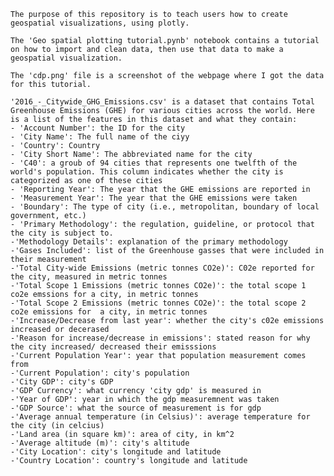     The purpose of this repository is to teach users how to create geospatial visualizations, using plotly. 

    The 'Geo spatial plotting tutorial.pynb' notebook contains a tutorial on how to import and clean data, then use that data to make a geospatial visualization. 

    The 'cdp.png' file is a screenshot of the webpage where I got the data for this tutorial. 

    '2016_-_Citywide_GHG_Emissions.csv' is a dataset that contains Total Greenhouse Emissions (GHE) for various cities across the world. Here is a list of the features in this dataset and what they contain:
    - 'Account Number': the ID for the city
    - 'City Name': The full name of the ciyy
    - 'Country': Country
    - 'City Short Name': The abbreviated name for the city
    - 'C40': a groub of 94 cities that represents one twelfth of the world's population. This column indicates whether the city is categorized as one of these cities
    - 'Reporting Year': The year that the GHE emissions are reported in
    - 'Measurement Year': The year that the GHE emissions were taken
    - 'Boundary': The type of city (i.e., metropolitan, boundary of local government, etc.)
    - 'Primary Methodology': the regulation, guideline, or protocol that the city is subject to.
    -'Methodology Details': explanation of the primary methodology
    -'Gases Included': list of the Greenhouse gasses that were included in their measurement
    -'Total City-wide Emissions (metric tonnes CO2e)': C02e reported for the city, measured in metric tonnes
    -'Total Scope 1 Emissions (metric tonnes CO2e)': the total scope 1 co2e emssions for a city, in metric tonnes
    -'Total Scope 2 Emissions (metric tonnes CO2e)': the total scope 2 co2e emissions for  a city, in metric tonnes
    -'Increase/Decrease from last year': whether the city's c02e emissions increased or decerased
    -'Reason for increase/decrease in emissions': stated reason for why the city increased/ decreased their emisssions
    -'Current Population Year': year that population measurement comes from 
    -'Current Population': city's population
    -'City GDP': city's GDP
    -'GDP Currency': what currency 'city gdp' is measured in 
    -'Year of GDP': year in which the gdp measuremnent was taken
    -'GDP Source': what the source of measurement is for gdp
    -'Average annual temperature (in Celsius)': average temperature for the city (in celcius)
    -'Land area (in square km)': area of city, in km^2
    -'Average altitude (m)': city's altitude
    -'City Location': city's longitude and latitude
    -'Country Location': country's longitude and latitude